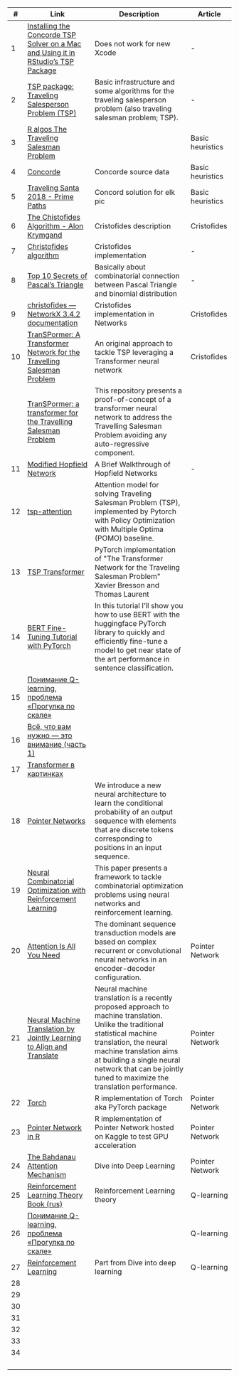 



| #    | Link                                                         | Description                                                  | Article          |
| ---- | ------------------------------------------------------------ | ------------------------------------------------------------ | ---------------- |
| 1    | [Installing the Concorde TSP Solver on a Mac and Using it in RStudio’s TSP Package](https://nityasriram.medium.com/installing-the-concorde-tsp-solver-on-a-mac-and-using-it-in-rstudios-tsp-package-ffca9dfa9548) | Does not work for new Xcode                                  | -                |
| 2    | [TSP package: Traveling Salesperson Problem (TSP)](https://cran.r-project.org/web/packages/TSP/index.html) | Basic infrastructure and some algorithms for the traveling salesperson problem (also traveling salesman problem; TSP). | -                |
| 3    | [R algos The Traveling Salesman Problem](https://rpubs.com/mstefan-rpubs/salesman) |                                                              | Basic heuristics |
| 4    | [Concorde](https://www.math.uwaterloo.ca/tsp/index.html)     | Concorde source data                                         | Basic heuristics |
| 5    | [Traveling Santa 2018 - Prime Paths](https://www.kaggle.com/competitions/traveling-santa-2018-prime-paths/overview) | Concord solution for elk pic                                 | Basic heuristics |
| 6    | [The Chistofides Algorithm - Alon Krymgand](https://alon.kr/posts/christofides) | Cristofides description                                      | Cristofides      |
| 7    | [Christofides algorithm](https://github.com/Retsediv/ChristofidesAlgorithm) | Cristofides implementation                                   | -                |
| 8    | [Top 10 Secrets of Pascal’s Triangle](https://medium.com/i-math/top-10-secrets-of-pascals-triangle-6012ba9c5e23) | Basically about combinatorial connection between Pascal Triangle and binomial distribution | -                |
| 9    | [christofides — NetworkX 3.4.2 documentation](https://networkx.org/documentation/stable/reference/algorithms/generated/networkx.algorithms.approximation.traveling_salesman.christofides.html) | Cristofides implementation in Networks                       | Cristofides      |
| 10   | [TranSPormer: A Transformer Network for the Travelling Salesman Problem](https://towardsdatascience.com/transpormer-a-transformer-network-for-the-travelling-salesman-problem-154bd33c37b0) | An original approach to tackle TSP leveraging a Transformer neural network | Cristofides      |
|      | [TranSPormer: a transformer for the Travelling Salesman Problem](https://github.com/dcaffo98/transpormer/tree/master) | This repository presents a proof-of-concept of a transformer neural network to address the Travelling Salesman Problem avoiding any auto-regressive component. |                  |
| 11   | [Modified Hopfield Network ](https://github.com/DenseLance/hopfield-networks/blob/main/Modified%20Hopfield%20Network%20(Travelling%20Salesman%20Problem).ipynb) | A Brief Walkthrough of Hopfield Networks                     | -                |
| 12   | [tsp-attention](https://github.com/CarlossShi/tsp-attention?tab=readme-ov-file) | Attention model for solving Traveling Salesman Problem (TSP), implemented by Pytorch with Policy Optimization with Multiple Optima (POMO) baseline. |                  |
| 13   | [TSP Transformer](https://github.com/xbresson/TSP_Transformer/blob/main/test_tsp_transformer_beamsearch_TSP100.ipynb) | PyTorch implementation of "The Transformer Network for the Traveling Salesman Problem"<br/>Xavier Bresson and Thomas Laurent |                  |
| 14   | [BERT Fine-Tuning Tutorial with PyTorch](https://mccormickml.com/2019/07/22/BERT-fine-tuning/) | In this tutorial I’ll show you how to use BERT with the huggingface PyTorch library to quickly and efficiently fine-tune a model to get near state of the art performance in sentence classification. |                  |
| 15   | [Понимание Q-learning, проблема «Прогулка по скале»](https://habr.com/ru/articles/443240/) |                                                              |                  |
| 16   | [Всё, что вам нужно — это внимание (часть 1)](https://habr.com/ru/companies/ruvds/articles/723538/) |                                                              |                  |
| 17   | [Transformer в картинках](https://habr.com/ru/articles/486358/) |                                                              |                  |
| 18   | [Pointer Networks](https://arxiv.org/abs/1506.03134)         | We introduce a new neural architecture to learn the conditional probability of an output sequence with elements that are discrete tokens corresponding to positions in an input sequence. |                  |
| 19   | [Neural Combinatorial Optimization with Reinforcement Learning](https://arxiv.org/abs/1611.09940) | This paper presents a framework to tackle combinatorial optimization problems using neural networks and reinforcement learning. |                  |
| 20   | [Attention Is All You Need](https://arxiv.org/abs/1706.03762) | The dominant sequence transduction models are based on complex recurrent or convolutional neural networks in an encoder-decoder configuration. | Pointer Network  |
| 21   | [Neural Machine Translation by Jointly Learning to Align and Translate](https://arxiv.org/abs/1409.0473) | Neural machine translation is a recently proposed approach to machine translation. Unlike the traditional statistical machine translation, the neural machine translation aims at building a single neural network that can be jointly tuned to maximize the translation performance. | Pointer Network  |
| 22   | [Torch](https://torch.mlverse.org/)                          | R implementation of Torch aka PyTorch package                | Pointer Network  |
| 23   | [Pointer Network in R](https://www.kaggle.com/code/dmitrykibalnikov/pointer-network-in-r?scriptVersionId=213658878) | R implementation of Pointer Network hosted on Kaggle to test GPU acceleration | Pointer Network  |
| 24   | [The Bahdanau Attention Mechanism](https://d2l.ai/chapter_attention-mechanisms-and-transformers/bahdanau-attention.html) | Dive into Deep Learning                                      | Pointer Network  |
| 25   | [Reinforcement Learning Theory Book (rus)](https://arxiv.org/abs/2201.09746) | Reinforcement Learning theory                                | Q-learning       |
| 26   | [Понимание Q-learning, проблема «Прогулка по скале»](https://habr.com/ru/articles/443240/) |                                                              | Q-learning       |
| 27   | [Reinforcement Learning](https://d2l.ai/chapter_reinforcement-learning/index.html) | Part from Dive into deep learning                            | Q-learning       |
| 28   |                                                              |                                                              |                  |
| 29   |                                                              |                                                              |                  |
| 30   |                                                              |                                                              |                  |
| 31   |                                                              |                                                              |                  |
| 32   |                                                              |                                                              |                  |
| 33   |                                                              |                                                              |                  |
| 34   |                                                              |                                                              |                  |
|      |                                                              |                                                              |                  |
|      |                                                              |                                                              |                  |
|      |                                                              |                                                              |                  |
|      |                                                              |                                                              |                  |

